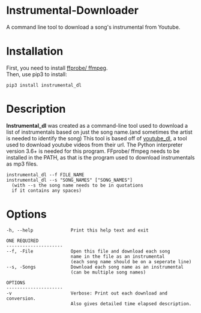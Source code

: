 # Instrumental-Downloader
A command line tool to download a song's instrumental from Youtube.


# Installation

First, you need to install [ffprobe/ ffmpeg](https://ffmpeg.org/download.html).<br>
Then, use pip3 to install:

    pip3 install instrumental_dl

# Description

**Instrumental_dl** was created as a command-line tool used to download a list of instrumentals based on just the song name.(and sometimes the artist is needed to identify the song) This tool is based off of [youtube_dl](https://github.com/ytdl-org/youtube-dl), a tool used to download youtube videos from their url. The Python interpreter version 3.6+ is needed for this program. FFprobe/ ffmpeg needs to be installed in the PATH, as that is the program used to download instrumentals as mp3 files. 

    instrumental_dl --f FILE_NAME
    instrumental_dl --s "SONG_NAMES" ["SONG_NAMES"]
      (with --s the song name needs to be in quotations
      if it contains any spaces)

# Options
    -h, --help              Print this help text and exit
    
    ONE REQUIRED
    ---------------------
    --f, -File              Open this file and download each song
                            name in the file as an instrumental
                            (each song name should be on a seperate line)
    --s, -Songs             Download each song name as an instrumental
                            (can be multiple song names)
    
    OPTIONS
    ---------------------
    -v                      Verbose: Print out each download and conversion.
                            Also gives detailed time elapsed description.
